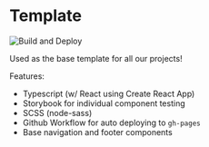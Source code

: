 # Template

![Build and Deploy](https://github.com/thesageco/template/workflows/Build%20and%20Deploy/badge.svg?branch=master)

Used as the base template for all our projects!

Features:
- Typescript (w/ React using Create React App)
- Storybook for individual component testing
- SCSS (node-sass)
- Github Workflow for auto deploying to `gh-pages`
- Base navigation and footer components

